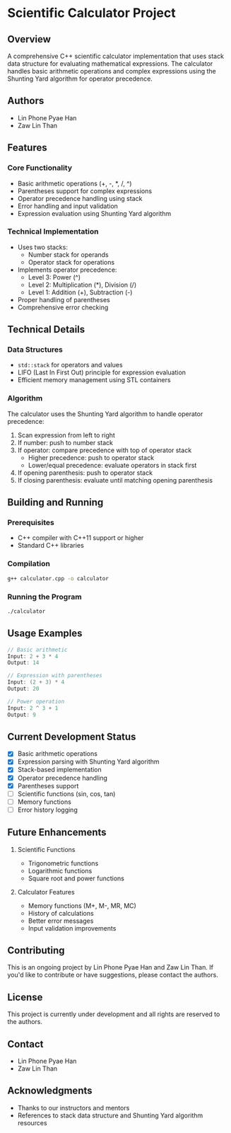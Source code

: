 # Scientific Calculator Project

## Overview
A comprehensive C++ scientific calculator implementation that uses stack data structure for evaluating mathematical expressions. The calculator handles basic arithmetic operations and complex expressions using the Shunting Yard algorithm for operator precedence.

## Authors
- Lin Phone Pyae Han
- Zaw Lin Than

## Features

### Core Functionality
- Basic arithmetic operations (+, -, *, /, ^)
- Parentheses support for complex expressions
- Operator precedence handling using stack
- Error handling and input validation
- Expression evaluation using Shunting Yard algorithm

### Technical Implementation
- Uses two stacks:
    - Number stack for operands
    - Operator stack for operations
- Implements operator precedence:
    - Level 3: Power (^)
    - Level 2: Multiplication (*), Division (/)
    - Level 1: Addition (+), Subtraction (-)
- Proper handling of parentheses
- Comprehensive error checking

## Technical Details

### Data Structures
- `std::stack` for operators and values
- LIFO (Last In First Out) principle for expression evaluation
- Efficient memory management using STL containers

### Algorithm
The calculator uses the Shunting Yard algorithm to handle operator precedence:
1. Scan expression from left to right
2. If number: push to number stack
3. If operator: compare precedence with top of operator stack
    - Higher precedence: push to operator stack
    - Lower/equal precedence: evaluate operators in stack first
4. If opening parenthesis: push to operator stack
5. If closing parenthesis: evaluate until matching opening parenthesis

## Building and Running

### Prerequisites
- C++ compiler with C++11 support or higher
- Standard C++ libraries

### Compilation
```bash
g++ calculator.cpp -o calculator
```

### Running the Program
```bash
./calculator
```

## Usage Examples
```cpp
// Basic arithmetic
Input: 2 + 3 * 4
Output: 14

// Expression with parentheses
Input: (2 + 3) * 4
Output: 20

// Power operation
Input: 2 ^ 3 + 1
Output: 9
```

## Current Development Status
- [x] Basic arithmetic operations
- [x] Expression parsing with Shunting Yard algorithm
- [x] Stack-based implementation
- [x] Operator precedence handling
- [x] Parentheses support
- [ ] Scientific functions (sin, cos, tan)
- [ ] Memory functions
- [ ] Error history logging

## Future Enhancements
1. Scientific Functions
    - Trigonometric functions
    - Logarithmic functions
    - Square root and power functions

2. Calculator Features
    - Memory functions (M+, M-, MR, MC)
    - History of calculations
    - Better error messages
    - Input validation improvements

## Contributing
This is an ongoing project by Lin Phone Pyae Han and Zaw Lin Than. If you'd like to contribute or have suggestions, please contact the authors.

## License
This project is currently under development and all rights are reserved to the authors.

## Contact
- Lin Phone Pyae Han
- Zaw Lin Than

## Acknowledgments
- Thanks to our instructors and mentors
- References to stack data structure and Shunting Yard algorithm resources